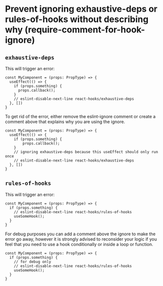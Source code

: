 # Prevent ignoring exhaustive-deps or rules-of-hooks without describing why (require-comment-for-hook-ignore)

## `exhaustive-deps`

This will trigger an error:

```tsx
const MyComponent = (props: PropType) => {
  useEffect(() => {
    if (props.something) {
      props.callback();
    }
    // eslint-disable-next-line react-hooks/exhaustive-deps
  }, [])
}
```

To get rid of the error, either remove the eslint-ignore comment or create a comment above that explains why you are using the ignore.

```tsx
const MyComponent = (props: PropType) => {
  useEffect(() => {
    if (props.something) {
        props.callback();
    }
    // ignoring exhaustive-deps because this useEffect should only run once
    // eslint-disable-next-line react-hooks/exhaustive-deps
  }, [])
}
```

## `rules-of-hooks`

This will trigger an error:

```tsx
const MyComponent = (props: PropType) => {
  if (props.something) {
    // eslint-disable-next-line react-hooks/rules-of-hooks
    useSomeHook();
  }
}
```

For debug purposes you can add a comment above the ignore to make the error go away, however it is strongly advised to reconsider your logic if you feel that you need to use a hook conditionally or inside a loop or function.

```tsx
const MyComponent = (props: PropType) => {
  if (props.something) {
    // for debug only
    // eslint-disable-next-line react-hooks/rules-of-hooks
    useSomeHook();
  }
}
```